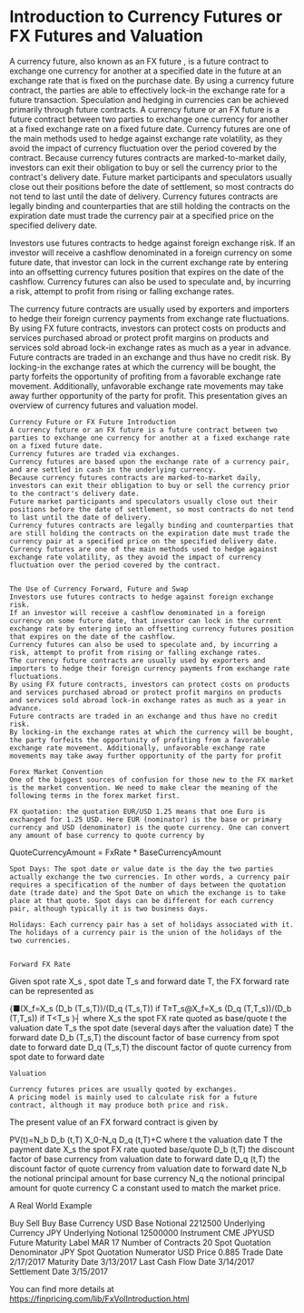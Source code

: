 # Introduction to Currency Futures or FX Futures and Valuation


A currency future, also known as an FX future , is a future contract to exchange one currency for another at a specified date in the future at an exchange rate that is fixed on the purchase date. By using a currency future contract, the parties are able to effectively lock-in the exchange rate for a future transaction. Speculation and hedging in currencies can be achieved primarily through future contracts. 
A currency future or an FX future is a future contract between two parties to exchange one currency for another at a fixed exchange rate on a fixed future date. Currency futures are one of the main methods used to hedge against exchange rate volatility, as they avoid the impact of currency fluctuation over the period covered by the contract. 
Because currency futures contracts are marked-to-market daily, investors can exit their obligation to buy or sell the currency prior to the contract's delivery date. Future market participants and speculators usually close out their positions before the date of settlement, so most contracts do not tend to last until the date of delivery. Currency futures contracts are legally binding and counterparties that are still holding the contracts on the expiration date must trade the currency pair at a specified price on the specified delivery date.

Investors use futures contracts to hedge against foreign exchange risk. If an investor will receive a cashflow denominated in a foreign currency on some future date, that investor can lock in the current exchange rate by entering into an offsetting currency futures position that expires on the date of the cashflow. Currency futures can also be used to speculate and, by incurring a risk, attempt to profit from rising or falling exchange rates.

The currency future contracts are usually used by exporters and importers to hedge their foreign currency payments from exchange rate fluctuations. By using FX future contracts, investors can protect costs on products and services purchased abroad or protect profit margins on products and services sold abroad lock-in exchange rates as much as a year in advance.
Future contracts are traded in an exchange and thus have no credit risk. By locking-in the exchange rates at which the currency will be bought, the party forfeits the opportunity of profiting from a favorable exchange rate movement. Additionally, unfavorable exchange rate movements may take away further opportunity of the party for profit. This presentation gives an overview of currency futures and valuation model. 

	Currency Future or FX Future Introduction
	A currency future or an FX future is a future contract between two parties to exchange one currency for another at a fixed exchange rate on a fixed future date. 
	Currency futures are traded via exchanges.
	Currency futures are based upon the exchange rate of a currency pair, and are settled in cash in the underlying currency.
	Because currency futures contracts are marked-to-market daily, investors can exit their obligation to buy or sell the currency prior to the contract's delivery date. 
	Future market participants and speculators usually close out their positions before the date of settlement, so most contracts do not tend to last until the date of delivery.
	Currency futures contracts are legally binding and counterparties that are still holding the contracts on the expiration date must trade the currency pair at a specified price on the specified delivery date.
	Currency futures are one of the main methods used to hedge against exchange rate volatility, as they avoid the impact of currency fluctuation over the period covered by the contract.


	The Use of Currency Forward, Future and Swap
	Investors use futures contracts to hedge against foreign exchange risk. 
	If an investor will receive a cashflow denominated in a foreign currency on some future date, that investor can lock in the current exchange rate by entering into an offsetting currency futures position that expires on the date of the cashflow.
	Currency futures can also be used to speculate and, by incurring a risk, attempt to profit from rising or falling exchange rates.
	The currency future contracts are usually used by exporters and importers to hedge their foreign currency payments from exchange rate fluctuations.
	By using FX future contracts, investors can protect costs on products and services purchased abroad or protect profit margins on products and services sold abroad lock-in exchange rates as much as a year in advance.
	Future contracts are traded in an exchange and thus have no credit risk.
	By locking-in the exchange rates at which the currency will be bought, the party forfeits the opportunity of profiting from a favorable exchange rate movement. Additionally, unfavorable exchange rate movements may take away further opportunity of the party for profit

	Forex Market Convention
	One of the biggest sources of confusion for those new to the FX market is the market convention. We need to make clear the meaning of the following terms in the forex market first.

	FX quotation: the quotation EUR/USD 1.25 means that one Euro is exchanged for 1.25 USD. Here EUR (nominator) is the base or primary currency and USD (denominator) is the quote currency. One can convert any amount of base currency to quote currency by
QuoteCurrencyAmount = FxRate * BaseCurrencyAmount

	Spot Days: The spot date or value date is the day the two parties actually exchange the two currencies. In other words, a currency pair requires a specification of the number of days between the quotation date (trade date) and the Spot Date on which the exchange is to take place at that quote. Spot days can be different for each currency pair, although typically it is two business days.

	Holidays: Each currency pair has a set of holidays associated with it. The holidays of a currency pair is the union of the holidays of the two currencies.


	Forward FX Rate
Given spot rate X_s , spot date T_s and forward date T, the FX forward rate can be represented as


{■(X_f=X_s  (D_b (T_s,T))/(D_q (T_s,T))                 if  T≥T_s@X_f=X_s  (D_q (T,T_s))/(D_b (T,T_s))                 if  T<T_s )┤
where
	X_s  	the spot FX rate quoted as base/quote
	t 	the valuation date
	T_s 	the spot date (several days after the valuation date)
	T 	the forward date
	D_b (T_s,T) 	the discount factor of base currency from spot date to forward date
	D_q (T_s,T) 	the discount factor of quote currency from spot date to forward date


	Valuation

	Currency futures prices are usually quoted by exchanges.
	A pricing model is mainly used to calculate risk for a future contract, although it may produce both price and risk.

The present value of an FX forward contract is given by

PV(t)=N_b D_b (t,T) X_0-N_q D_q (t,T)+C
where
	t 	the valuation date
	T 	the payment date
	X_s 	the spot FX rate quoted base/quote
	D_b (t,T) 	the discount factor of base currency from valuation date to forward date
	D_q (t,T) 	the discount factor of quote currency from valuation date to forward date
	N_b 	the notional principal amount for base currency
	N_q 	the notional principal amount for quote currency
C 	a constant used to match the market price.


A Real World Example

Buy Sell	Buy
Base Currency	USD
Base Notional	2212500
Underlying Currency	JPY
Underlying Notional	12500000
Instrument	CME JPYUSD
Future Maturity Label	MAR 17
Number of Contracts	20
Spot Quotation Denominator	JPY
Spot Quotation Numerator	USD
Price	0.885
Trade Date	2/17/2017
Maturity Date	3/13/2017
Last Cash Flow Date	3/14/2017
Settlement Date	3/15/2017


You can find more details at
https://finpricing.com/lib/FxVolIntroduction.html

